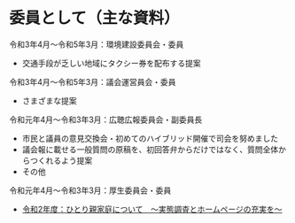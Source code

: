 # 委員として（主な資料）

令和3年4月～令和5年3月：環境建設委員会・委員
- 交通手段が乏しい地域にタクシー券を配布する提案

令和3年4月～令和5年3月：議会運営員会・委員
- さまざまな提案

令和元年4月～令和3年3月：広聴広報委員会・副委員長
- 市民と議員の意見交換会・初めてのハイブリッド開催で司会を努めました
- 議会報に載せる一般質問の原稿を、初回答弁からだけではなく、質問全体からつくれるよう提案
- その他

令和元年4月～令和3年3月：厚生委員会・委員
- [令和2年度：ひとり親家庭について　～実態調査とホームページの充実を～](./iin/r2-hitorioya.md)


